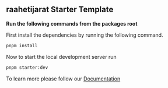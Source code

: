 ## raahetijarat Starter Template

**Run the following commands from the packages root**

First install the dependencies by running the following command.

```bash
pnpm install
```

Now to start the local development server run

```bash
pnpm starter:dev
```

To learn more please follow our [Documentation](https://raahetijarat-doc.vercel.app/getting-started/installation)
